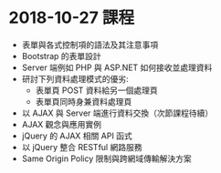 # 2018-10-27 課程
- 表單與各式控制項的語法及其注意事項
- Bootstrap 的表單設計
- Server 端例如 PHP 與 ASP.NET 如何接收並處理資料
- 研討下列資料處理模式的優劣:
  - 表單頁 POST 資料給另一個處理頁
  - 表單頁同時身兼資料處理頁
- 以 AJAX 與 Server 端進行資料交換（次節課程待續）
- AJAX 觀念與應用實例
- jQuery 的 AJAX 相關 API 函式
- 以 jQuery 整合 RESTful 網路服務
- Same Origin Policy 限制與跨網域傳輸解決方案
